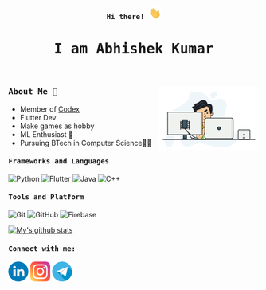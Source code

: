 <p align="center"><samp><b> Hi there! <img src="https://raw.githubusercontent.com/iamAbhishekkumar/iamAbhishekkumar/main/assets/hello.gif" width="25px"> </b></samp></p>
<p align="center"><h1 align="center"><samp> I am Abhishek Kumar </samp></h1></p>
<br>
<div>
<img align="right" src="https://raw.githubusercontent.com/iamAbhishekkumar/iamAbhishekkumar/main/assets/computer.gif" width="40%"/>
  
### <samp> About Me 🔭 
- Member of [Codex](https://github.com/codex-iter) 
- Flutter Dev
- Make games as hobby
- ML Enthusiast 🤖 
- Pursuing BTech in Computer Science👨‍🎓
</div>

<h4><b><samp>Frameworks and Languages</samp></b></h4>

![Python](https://img.shields.io/badge/Python-3776AB?style=flat-square&logo=Python&logoColor=white)
![Flutter](https://img.shields.io/badge/Dart-2bb7f6?style=flat-square&logo=Dart&logoColor=white)
![Java](https://img.shields.io/badge/Java-ea2d2f?style=flat-square&logo=java&logoColor=ffffff)
![C++](https://img.shields.io/badge/C++-649ad2?style=flat-square&logo=c%2B%2B&logoColor=white)

<h4><b><samp>Tools and Platform</samp></b></h4>

![Git](https://img.shields.io/badge/Git-F05032?style=flat-square&logo=Git&logoColor=white)
![GitHub](https://img.shields.io/badge/GitHub-181717?style=flat-square&logo=github)
![Firebase](https://img.shields.io/badge/Firebase-ffcb2c?style=flat-square&logo=Firebase&logoColor=white)

[![My's github stats](https://github-readme-stats.vercel.app/api?username=iamAbhishekkumar&show_icons=truetheme=radical&hide=stars)](https://github.com/anuraghazra/github-readme-stats)

<h4><b><samp>Connect with me:</samp></b></h4>

[<img src="https://raw.githubusercontent.com/iamAbhishekkumar/iamAbhishekkumar/main/assets/linkedin.png" width="40px">](https://www.linkedin.com/in/abhishek-kumar-531512176/)
[<img src="https://raw.githubusercontent.com/iamAbhishekkumar/iamAbhishekkumar/main/assets/instagram.png" width="40px">](https://www.instagram.com/im.abhishek.kumar/)
[<img src="https://raw.githubusercontent.com/iamAbhishekkumar/iamAbhishekkumar/main/assets/telegram.png" width="40px">](https://telegram.im/@imAbhishekkumar?lang=en)
